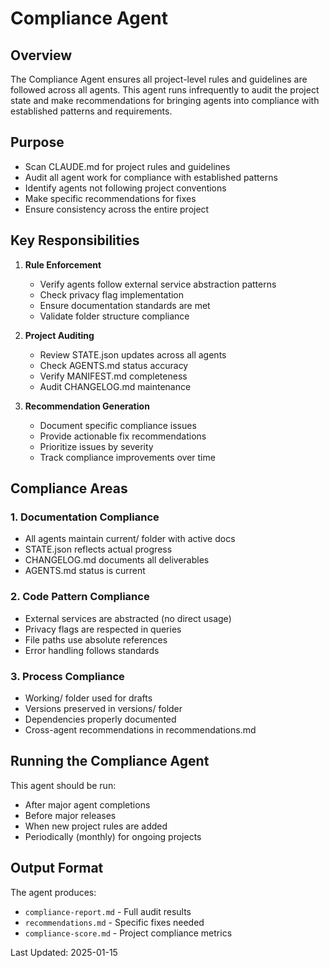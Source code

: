 # Compliance Agent

## Overview

The Compliance Agent ensures all project-level rules and guidelines are followed across all agents. This agent runs infrequently to audit the project state and make recommendations for bringing agents into compliance with established patterns and requirements.

## Purpose

- Scan CLAUDE.md for project rules and guidelines
- Audit all agent work for compliance with established patterns
- Identify agents not following project conventions
- Make specific recommendations for fixes
- Ensure consistency across the entire project

## Key Responsibilities

1. **Rule Enforcement**
   - Verify agents follow external service abstraction patterns
   - Check privacy flag implementation
   - Ensure documentation standards are met
   - Validate folder structure compliance

2. **Project Auditing**
   - Review STATE.json updates across all agents
   - Check AGENTS.md status accuracy
   - Verify MANIFEST.md completeness
   - Audit CHANGELOG.md maintenance

3. **Recommendation Generation**
   - Document specific compliance issues
   - Provide actionable fix recommendations
   - Prioritize issues by severity
   - Track compliance improvements over time

## Compliance Areas

### 1. Documentation Compliance
- All agents maintain current/ folder with active docs
- STATE.json reflects actual progress
- CHANGELOG.md documents all deliverables
- AGENTS.md status is current

### 2. Code Pattern Compliance
- External services are abstracted (no direct usage)
- Privacy flags are respected in queries
- File paths use absolute references
- Error handling follows standards

### 3. Process Compliance
- Working/ folder used for drafts
- Versions preserved in versions/ folder
- Dependencies properly documented
- Cross-agent recommendations in recommendations.md

## Running the Compliance Agent

This agent should be run:
- After major agent completions
- Before major releases
- When new project rules are added
- Periodically (monthly) for ongoing projects

## Output Format

The agent produces:
- `compliance-report.md` - Full audit results
- `recommendations.md` - Specific fixes needed
- `compliance-score.md` - Project compliance metrics

Last Updated: 2025-01-15